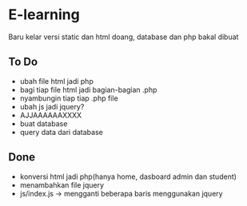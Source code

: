 # E-learning

Baru kelar versi static dan html doang, database dan php bakal dibuat

## To Do

- ubah file html jadi php
- bagi tiap file html jadi bagian-bagian .php
- nyambungin tiap tiap .php file
- ubah js jadi jquery?
- AJJAAAAAAXXXX
- buat database
- query data dari database

## Done

- konversi html jadi php(hanya home, dasboard admin dan student)
- menambahkan file jquery
- js/index.js -> mengganti beberapa baris menggunakan jquery
